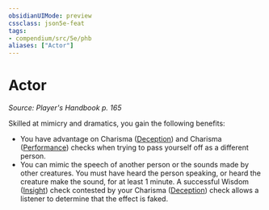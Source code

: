 ```yaml
---
obsidianUIMode: preview
cssclass: json5e-feat
tags:
- compendium/src/5e/phb
aliases: ["Actor"]
---
```

# Actor
*Source: Player's Handbook p. 165*  

Skilled at mimicry and dramatics, you gain the following benefits:

- You have advantage on Charisma ([Deception](/compendium/rules/skills.md#Deception)) and Charisma ([Performance](/compendium/rules/skills.md#Performance)) checks when trying to pass yourself off as a different person.  
- You can mimic the speech of another person or the sounds made by other creatures. You must have heard the person speaking, or heard the creature make the sound, for at least 1 minute. A successful Wisdom ([Insight](/compendium/rules/skills.md#Insight)) check contested by your Charisma ([Deception](/compendium/rules/skills.md#Deception)) check allows a listener to determine that the effect is faked.